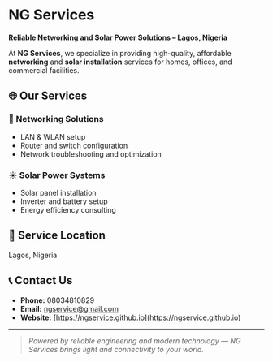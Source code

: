 # NG Services

**Reliable Networking and Solar Power Solutions – Lagos, Nigeria**

At **NG Services**, we specialize in providing high-quality, affordable **networking** and **solar installation** services for homes, offices, and commercial facilities.

## 🌐 Our Services

### 🔌 Networking Solutions
- LAN & WLAN setup
- Router and switch configuration
- Network troubleshooting and optimization

### ☀️ Solar Power Systems
- Solar panel installation
- Inverter and battery setup
- Energy efficiency consulting

## 📍 Service Location
Lagos, Nigeria

## 📞 Contact Us
- **Phone:** 08034810829  
- **Email:** ngservice@gmail.com  
- **Website:** [https://ngservice.github.io](https://ngservice.github.io)

---

> _Powered by reliable engineering and modern technology — NG Services brings light and connectivity to your world._
